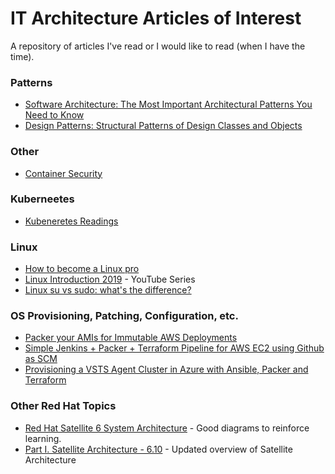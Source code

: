 # IT Architecture Articles of Interest

A repository of articles I've read or I would like to read (when I have the time).

### Patterns
- [Software Architecture: The Most Important Architectural Patterns You Need to Know](https://levelup.gitconnected.com/software-architecture-the-important-architectural-patterns-you-need-to-know-a1f5ea7e4e3d)
- [Design Patterns: Structural Patterns of Design Classes and Objects](https://levelup.gitconnected.com/design-patterns-structural-patterns-of-design-classes-and-objects-79d58a6519b)


### Other
- [Container Security](https://www.kuppingercole.com/reprints/b1e948f62d5394353f996e43a89cde4a)

### Kuberneetes
- [Kubeneretes Readings](https://github.com/pslucas0212/Kubernetes-Readings)

### Linux
- [How to become a Linux pro](https://www.zdnet.com/article/how-to-become-a-linux-pro/)
- [Linux Introduction 2019](https://www.youtube.com/playlist?list=PLJcaPjxegjBV4aJh4hw3p3yL3CxE2sFXL) - YouTube Series
- [Linux su vs sudo: what's the difference?](https://opensource.com/article/22/6/linux-su-vs-sudo-sysadmin)

### OS Provisioning, Patching, Configuration, etc.
- [Packer your AMIs for Immutable AWS Deployments](https://lobster1234.github.io/2017/04/23/packer-your-AMIs-for-immutable-aws-deployments/)
- [Simple Jenkins + Packer + Terraform Pipeline for AWS EC2 using Github as SCM](https://carlospgarciat.medium.com/simple-jenkins-packer-terraform-pipeline-for-aws-ec2-using-github-as-scm-e9a37ef87284)
- [Provisioning a VSTS Agent Cluster in Azure with Ansible, Packer and Terraform](https://medium.com/gsoft-tech/provisioning-a-vsts-agent-cluster-in-azure-with-ansible-packer-and-terraform-d06c23deef71)


### Other Red Hat Topics
- [Red Hat Satellite 6 System Architecture](https://access.redhat.com/documentation/en-us/red_hat_satellite/6.0/html-single/user_guide/index) - Good diagrams to reinforce learning.
- [Part I. Satellite Architecture - 6.10](https://access.redhat.com/documentation/en-us/red_hat_satellite/6.10/html/planning_for_red_hat_satellite/part-architecture) - Updated overview of Satellite Architecture
